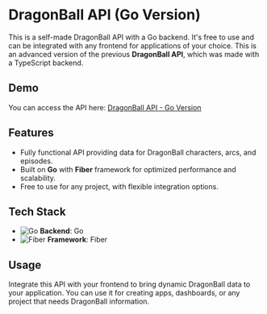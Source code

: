 # DragonBall API (Go Version)

This is a self-made DragonBall API with a Go backend. It's free to use and can be integrated with any frontend for applications of your choice. This is an advanced version of the previous **DragonBall API**, which was made with a TypeScript backend.

## Demo
You can access the API here: [DragonBall API - Go Version](https://dragonballapi-golang.onrender.com)

## Features
- Fully functional API providing data for DragonBall characters, arcs, and episodes.
- Built on **Go** with **Fiber** framework for optimized performance and scalability.
- Free to use for any project, with flexible integration options.

## Tech Stack
- ![Go](https://img.shields.io/badge/Go-00ADD8?style=flat-square&logo=go&logoColor=white) **Backend**: Go
- ![Fiber](https://img.shields.io/badge/Fiber-2B2D42?style=flat-square&logo=fiber&logoColor=white) **Framework**: Fiber

## Usage
Integrate this API with your frontend to bring dynamic DragonBall data to your application. You can use it for creating apps, dashboards, or any project that needs DragonBall information.
